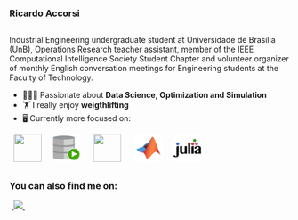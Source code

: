 ### Ricardo Accorsi

##

Industrial Engineering undergraduate student at Universidade de Brasilia (UnB), Operations Research teacher assistant, member of the IEEE Computational Intelligence Society Student Chapter and volunteer organizer of monthly English conversation meetings for Engineering students at the Faculty of Technology.

- 👨🏻‍💻 Passionate about **Data Science, Optimization and Simulation**
- 🏋 I really enjoy **weigthlifting**
- 🖥️ Currently more focused on:
<div style="display: inline">
  &nbsp;&nbsp;<img width='50' height='50' src="https://cdn.jsdelivr.net/gh/devicons/devicon/icons/python/python-original.svg" />&nbsp;&nbsp;
  &nbsp;&nbsp;<img width='50' height='50' src="https://github.com/devicons/devicon/blob/v2.16.0/icons/sqldeveloper/sqldeveloper-original.svg" />&nbsp;&nbsp;&nbsp;
  &nbsp;&nbsp;<img width='50' height='50' src="https://cdn.jsdelivr.net/gh/devicons/devicon/icons/r/r-original.svg" />&nbsp;&nbsp;&nbsp;
  &nbsp;&nbsp;<img width='50' height='50' src="https://github.com/devicons/devicon/blob/v2.16.0/icons/matlab/matlab-original.svg" />&nbsp;&nbsp;
  &nbsp;&nbsp;<img width='50' height='50' src="https://github.com/devicons/devicon/blob/v2.16.0/icons/julia/julia-original-wordmark.svg" />&nbsp;&nbsp;
</div> 

##

### You can also find me on:
&nbsp;<a href="https://www.linkedin.com/in/ricardoaccorsi/">
  <img src="https://img.shields.io/badge/linkedin-%230077B5.svg?style=for-the-badge&logo=linkedin&logoColor=white">
</a>&nbsp;
